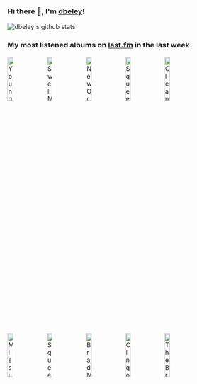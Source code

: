 ### Hi there 👋, I'm [dbeley](https://dbeley.ovh/en)!

![dbeley's github stats](https://github-readme-stats.vercel.app/api?username=dbeley)

### My most listened albums on [last.fm](https://www.last.fm/user/d_beley) in the last week

[<img src='https://lastfm.freetls.fastly.net/i/u/300x300/fab20d2a104273e3e0cec32f144deec9.jpg' width='16%' height='16%' alt='Young Marble Giants - Colossal Youth'>](https://www.last.fm/music/young%2bmarble%2bgiants/colossal%2byouth)&nbsp;
[<img src='https://lastfm.freetls.fastly.net/i/u/300x300/5656bfb83551da67c2fc23018fba80a7.jpg' width='16%' height='16%' alt='Swell Maps - Jane From Occupied Europe'>](https://www.last.fm/music/swell%2bmaps/jane%2bfrom%2boccupied%2beurope)&nbsp;
[<img src='https://lastfm.freetls.fastly.net/i/u/300x300/154584359b02ee386c3e4b35274021d2.jpg' width='16%' height='16%' alt='New Order - Substance 1987'>](https://www.last.fm/music/new%2border/substance%2b1987)&nbsp;
[<img src='https://lastfm.freetls.fastly.net/i/u/300x300/0f5edf4c2e1f4e839a8f90c6385b8763.jpg' width='16%' height='16%' alt='Squeeze - Cool For Cats'>](https://www.last.fm/music/squeeze/cool%2bfor%2bcats)&nbsp;
[<img src='https://lastfm.freetls.fastly.net/i/u/300x300/1ae4b27ddf42af90d7d085b951955458.jpg' width='16%' height='16%' alt='Cleaners From Venus - Blow Away Your Troubles'>](https://www.last.fm/music/cleaners%2bfrom%2bvenus/blow%2baway%2byour%2btroubles)&nbsp;
<br>
[<img src='https://lastfm.freetls.fastly.net/i/u/300x300/a2421a41fa9246368a0eec13715d2dca.png' width='16%' height='16%' alt='Mission of Burma - Vs.'>](https://www.last.fm/music/mission%2bof%2bburma/vs.)&nbsp;
[<img src='https://lastfm.freetls.fastly.net/i/u/300x300/5db0f8e9158f7949081cfba4ab0f02f7.jpg' width='16%' height='16%' alt='Squeeze - Argybargy'>](https://www.last.fm/music/squeeze/argybargy)&nbsp;
[<img src='https://lastfm.freetls.fastly.net/i/u/300x300/995af5dcc34ca5eaa2640d8baa8adcfb.jpg' width='16%' height='16%' alt='Brad Mehldau - Largo'>](https://www.last.fm/music/brad%2bmehldau/largo)&nbsp;
[<img src='https://lastfm.freetls.fastly.net/i/u/300x300/4dde13d9d5d0f8db3a16ab6301a236f9.jpg' width='16%' height='16%' alt='Oingo Boingo - Dead Mans Party'>](https://www.last.fm/music/oingo%2bboingo/dead%2bman%2527s%2bparty)&nbsp;
[<img src='https://lastfm.freetls.fastly.net/i/u/300x300/0bc61fa53961d4149934a99e8fdbc88c.jpg' width='16%' height='16%' alt='The Brave Little Abacus - Masked Dancers: concern in so many things you forget where you are'>](https://www.last.fm/music/the%2bbrave%2blittle%2babacus/masked%2bdancers%253a%2bconcern%2bin%2bso%2bmany%2bthings%2byou%2bforget%2bwhere%2byou%2bare)&nbsp;
<br>
